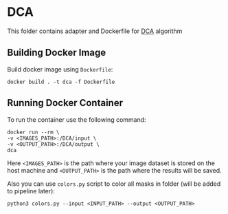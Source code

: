# DCA
This folder contains adapter and Dockerfile for [DCA](https://github.com/Luffy03/DCA) algorithm

## Building Docker Image
Build docker image using `Dockerfile`:
```
docker build . -t dca -f Dockerfile
```

## Running Docker Container
To run the container use the following command:
```
docker run --rm \
-v <IMAGES_PATH>:/DCA/input \
-v <OUTPUT_PATH>:/DCA/output \
dca
```

Here `<IMAGES_PATH>` is the path where your image dataset is stored on the host machine and `<OUTPUT_PATH>` is the path where the results will be saved. 

Also you can use `colors.py` script to color all masks in folder (will be added to pipeline later):
```
python3 colors.py --input <INPUT_PATH> --output <OUTPUT_PATH>
```
